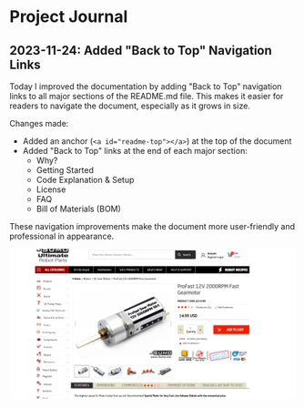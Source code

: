 # Project Journal

## 2023-11-24: Added "Back to Top" Navigation Links

Today I improved the documentation by adding "Back to Top" navigation links to all major sections of the README.md file. This makes it easier for readers to navigate the document, especially as it grows in size.

Changes made:

- Added an anchor (`<a id="readme-top"></a>`) at the top of the document
- Added "Back to Top" links at the end of each major section:
  - Why?
  - Getting Started
  - Code Explanation & Setup
  - License
  - FAQ
  - Bill of Materials (BOM)

These navigation improvements make the document more user-friendly and professional in appearance.

![Journal Image](image.png)
